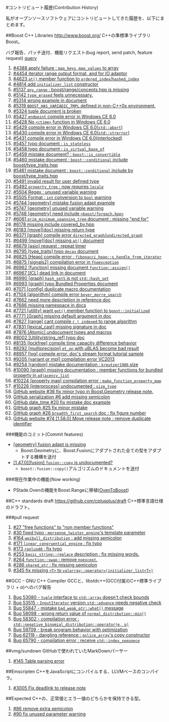 #コントリビュート履歴(Contribution History)

私がオープンソースソフトウェアにコントリビュートしてきた履歴を、以下にまとめます。

##Boost C++ Libraries
<http://www.boost.org/>
C++の準標準ライブラリBoost。

バグ報告、パッチ送付、機能リクエスト(bug report, send patch, feature request) [query](https://svn.boost.org/trac/boost/query?status=assigned&status=closed&status=new&status=reopened&reporter=~Akira+Takahashi&col=id&col=summary&col=status&col=owner&col=type&col=milestone&order=priority)

1. [#4388 apply failure : `map_keys`, `map_values` to array](https://svn.boost.org/trac/boost/ticket/4388)
1. [#4454 iterator range output format, and for IO adaptor](https://svn.boost.org/trac/boost/ticket/4454)
1. [#4623 `at()` member function to `ordered_index`/`hashed_index`](https://svn.boost.org/trac/boost/ticket/4623)
1. [#4814 add `initializer_list` constructor](https://svn.boost.org/trac/boost/ticket/4814)
1. [#5137 `any_range` : boost/range/concepts.hpp is missing](https://svn.boost.org/trac/boost/ticket/5137)
1. [#5142 `type_erased` feels unnecessary.](https://svn.boost.org/trac/boost/ticket/5142)
1. [#5314 wrong example in document](https://svn.boost.org/trac/boost/ticket/5314)
1. [#5319 `BOOST_HAS_VARIADIC_TMPL` defined in non-C++0x environment.](https://svn.boost.org/trac/boost/ticket/5319)
1. [#5324 tuple document is broken](https://svn.boost.org/trac/boost/ticket/5324)
1. [#5427 `endpoint` compile error in Windows CE 6.0](https://svn.boost.org/trac/boost/ticket/5427)
1. [#5428 No `<ctime>` function in Windows CE 6.0](https://svn.boost.org/trac/boost/ticket/5428)
1. [#5429 compile error in Windows CE 6.0(`std::abort`)](https://svn.boost.org/trac/boost/ticket/5429)
1. [#5430 compile error in Windows CE 6.0(`std::strerror`)](https://svn.boost.org/trac/boost/ticket/5430)
1. [#5431 compile error in Windows CE 6.0(interlocked)](https://svn.boost.org/trac/boost/ticket/5431)
1. [#5457 typo document : `is_stateless`](https://svn.boost.org/trac/boost/ticket/5457)
1. [#5458 typo document : `is_virtual_base_of`](https://svn.boost.org/trac/boost/ticket/5458)
1. [#5459 mistake document? : `boost::is_convertible`](https://svn.boost.org/trac/boost/ticket/5459)
1. [#5460 mistake document : `boost::conditional` include boost/type_traits.hpp](https://svn.boost.org/trac/boost/ticket/5460)
1. [#5461 mistake document : `boost::conditional` include by boost/type_traits.hpp](https://svn.boost.org/trac/boost/ticket/5461)
1. [#5491 invalid result for user defined type](https://svn.boost.org/trac/boost/ticket/5491)
1. [#5492 `property_tree` : now requires `locale`](https://svn.boost.org/trac/boost/ticket/5492)
1. [#5504 Regex : unused variable warning](https://svn.boost.org/trac/boost/ticket/5504)
1. [#5505 Format : `int` conversion to `bool` warning](https://svn.boost.org/trac/boost/ticket/5505)
1. [#5744 [geometry] mistake fusion adapt example](https://svn.boost.org/trac/boost/ticket/5744)
1. [#5747 [geometry] unused variable warning](https://svn.boost.org/trac/boost/ticket/5747)
1. [#5748 [geometry] need include `<boost/foreach.hpp>`](https://svn.boost.org/trac/boost/ticket/5748)
1. [#6061 `prim_minimum_spanning_tree` document : missing "end for"](https://svn.boost.org/trac/boost/ticket/6061)
1. [#6178 missing include covered_by.hpp](https://svn.boost.org/trac/boost/ticket/6178)
1. [#6183 [move][doc] missing return type](https://svn.boost.org/trac/boost/ticket/6183)
1. [#6371 [graph] compile error `directed_graph`/`undirected_graph`](https://svn.boost.org/trac/boost/ticket/6371)
1. [#6499 [move][doc] missing `at()` document](https://svn.boost.org/trac/boost/ticket/6499)
1. [#6679 [asio] request : repeat timer](https://svn.boost.org/trac/boost/ticket/6679)
1. [#6795 [type_traits] typo `decay` document](https://svn.boost.org/trac/boost/ticket/6795)
1. [#6825 [Heap] compile error : `fibonacci_heap::s_handle_from_iterator`](https://svn.boost.org/trac/boost/ticket/6825)
1. [#6875 [signals2] compilation error in `fnoexception`](https://svn.boost.org/trac/boost/ticket/6875)
1. [#6962 [function] missing document `function::assign()`](https://svn.boost.org/trac/boost/ticket/6962)
1. [#6967 [ICL] dead link in document](https://svn.boost.org/trac/boost/ticket/6967)
1. [#6990 [graph] `hash_setS` is not `std::hash_set`](https://svn.boost.org/trac/boost/ticket/6990)
1. [#6993 [graph] typo Bundled Properties document](https://svn.boost.org/trac/boost/ticket/6993)
1. [#7071 [config] duplicate macro documentation](https://svn.boost.org/trac/boost/ticket/7071)
1. [#7104 [algorithm] compile error `boyer_morre_search`](https://svn.boost.org/trac/boost/ticket/7104)
1. [#7662 need more description in reference doc](https://svn.boost.org/trac/boost/ticket/7662)
1. [#7686 missing namespace in docs](https://svn.boost.org/trac/boost/ticket/7686)
1. [#7721 [utility] want `get()` member function to `boost::initialized`](https://svn.boost.org/trac/boost/ticket/7721)
1. [#7771 [Graph] missing default argument in doc](https://svn.boost.org/trac/boost/ticket/7771)
1. [#7827 [range] cant compile `r | indexed` to range algorithm](https://svn.boost.org/trac/boost/ticket/7827)
1. [#7831 [lexical_cast] missing signature in doc](https://svn.boost.org/trac/boost/ticket/7831)
1. [#7976 [Atomic] undocument types and macros](https://svn.boost.org/trac/boost/ticket/7976)
1. [#8002 [Utility/string_ref] typo doc](https://svn.boost.org/trac/boost/ticket/8002)
1. [#8135 [lockfree] compile time capacity difference behavior](https://svn.boost.org/trac/boost/ticket/8135)
1. [#8292 [multiprecision] `et_on` with uBLAS become bad result](https://svn.boost.org/trac/boost/ticket/8292)
1. [#8957 [log] compile error: doc's stream format tutorial sample](https://svn.boost.org/trac/boost/ticket/8957)
1. [#9205 [variant or mpl] compilation error VC2013](https://svn.boost.org/trac/boost/ticket/9205)
1. [#9254 [random] mistake documentation : `kreutzer1986` size](https://svn.boost.org/trac/boost/ticket/9254)
1. [#10090 [graph] missing documentation : member functions for bundled property in `adjacency_list`](https://svn.boost.org/trac/boost/ticket/10090)
1. [#10224 [property map] compilation error : `make_function_property_map`](https://svn.boost.org/trac/boost/ticket/10224)
1. [#10226 [interprocess] undocumented : `size_type`](https://svn.boost.org/trac/boost/ticket/10226)
1. [GitHub website #36 fix minor typo in Boost.Geometry release note.](https://github.com/boostorg/website/pull/36)
1. [GitHub serialization #6 add missing semicolon](https://github.com/boostorg/serialization/pull/6)
1. [GitHub date_time #20 fix mistake doc example](https://github.com/boostorg/date_time/pull/20)
1. [GitHub graph #25 fix minor mistake](https://github.com/boostorg/graph/pull/25)
1. [GitHub graph #26 `breadth_first_search` doc : fix figure number](https://github.com/boostorg/graph/pull/26)
1. [GitHub website #74 [1.58.0] Move release note : remove duplicate identifier](https://github.com/boostorg/website/pull/74)

###機能のコミット(Commit features)
- [[geometry] fusion adapt is missing](http://thread.gmane.org/gmane.comp.lib.boost.devel/212456/)
	- Boost.Geometryに、Boost.Fusionにアダプトされた全ての型をアダプトする機構を送付
- [[1.47.0][fusion] `fusion::copy` is undocumented?](http://thread.gmane.org/gmane.comp.lib.boost.devel/221179)
	- `boost::fusion::copy()`アルゴリズムのドキュメントを送付


###現在作業中の機能(Now working)
- PStade.Ovenの機能をBoost.Rangeに移植([OvenToBoost](https://github.com/faithandbrave/OvenToBoost))


##C++ standards draft
<https://github.com/cplusplus/draft>
C++標準言語仕様のドラフト。

###pull request
1. [#27 "free functions" to "non member functions"](https://github.com/cplusplus/draft/pull/27)
1. [#30 fixed typo : `mersenne_twister_engine`'s template parameter](https://github.com/cplusplus/draft/pull/30)
1. [#164 `weibull_distribution` : add missing semicolon](https://github.com/cplusplus/draft/pull/164)
1. [#171 `linear_congruential_engine` : fix typo](https://github.com/cplusplus/draft/pull/171)
1. [#173 `ranlux48` : fix typo](https://github.com/cplusplus/draft/pull/173)
1. [#253 `basic_string::replace` description : fix missing words.](https://github.com/cplusplus/draft/pull/253)
1. [#264 `function::swap` : remove `noexcept`.](https://github.com/cplusplus/draft/pull/264)
1. [#286 `shared_ptr` : fix missing semicolon](https://github.com/cplusplus/draft/pull/286)
1. [#345 fix missing `<T>` to `valarray::operator=(initializer_list<T>)`](https://github.com/cplusplus/draft/pull/345)


##GCC - GNU C++ Compiler
GCCと、libstdc++(GCC付属のC++標準ライブラリ + α)へのバグ報告

1. [Bug 53080 - `tuple` interface to `std::array` doesn't check bounds](http://gcc.gnu.org/bugzilla/show_bug.cgi?id=53080)
1. [Bug 53515 - `InputIterator` version `std::advance` needs negative check](http://gcc.gnu.org/bugzilla/show_bug.cgi?id=53515)
1. [Bug 55847 - mistake `bad_weak_ptr::what()` message](http://gcc.gnu.org/bugzilla/show_bug.cgi?id=55847)
1. [Bug 58098 - wrong return value of `normal_distribution::min()`](http://gcc.gnu.org/bugzilla/show_bug.cgi?id=58098)
1. [Bug 58302 - compilation error : `std::negative_binomial_distribution::operator(e, p)`](http://gcc.gnu.org/bugzilla/show_bug.cgi?id=58302)
1. [Bug 59709 - break program behavior with optimization](http://gcc.gnu.org/bugzilla/show_bug.cgi?id=59709)
1. [Bug 62119 - dangling reference : `gslice_array`'s copy constructor](https://gcc.gnu.org/bugzilla/show_bug.cgi?id=62119)
1. [Bug 65790 - compilation error : receive `std::index_sequnece`](https://gcc.gnu.org/bugzilla/show_bug.cgi?id=65790)


##vmg/sundown
GitHubで使われていたMarkDownパーサー

1. [#145 Table parsing error](https://github.com/vmg/sundown/issues/145)


##Emscripten
C++をJavaScriptにコンパイルする、LLVMベースのコンパイラ。

1. [#3005 Fix deadlink to release note](https://github.com/kripken/emscripten/pull/3005)


##Expected
C++の、正常値とエラー値のどちらかを保持できる型。

1. [#86 remove extra semicolon](https://github.com/ptal/expected/pull/86)
1. [#90 fix unused parameter warning](https://github.com/ptal/expected/pull/90)

